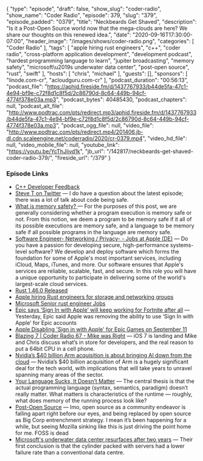 {
  "type": "episode",
  "draft": false,
  "show_slug": "coder-radio",
  "show_name": "Coder Radio",
  "episode": 379,
  "slug": "379",
  "episode_padded": "0379",
  "title": "Neckbeards Get Shaved",
  "description": "Is it a Post-Open Source world now that the mega-clouds are here? We share our thoughts on this renewed idea.",
  "date": "2020-09-16T17:30:00-07:00",
  "header_image": "/images/shows/coder-radio.png",
  "categories": [
    "Coder Radio"
  ],
  "tags": [
    "apple hiring rust engineers",
    "c++",
    "coder radio",
    "cross-platform application development",
    "development podcast",
    "hardest programming language to learn",
    "jupiter broadcasting",
    "memory safety",
    "microsoft\u2019s underwater data center",
    "post-open source",
    "rust",
    "swift"
  ],
  "hosts": [
    "chris",
    "michael"
  ],
  "guests": [],
  "sponsors": [
    "linode.com-cr",
    "acloudguru.com-cr"
  ],
  "podcast_duration": "00:56:13",
  "podcast_file": "https://aphid.fireside.fm/d/1437767933/b44de5fa-47c1-4e94-bf9e-c72f8d1c8f5d/2c86790d-8c64-449b-94cf-4774f378e03a.mp3",
  "podcast_bytes": 40485430,
  "podcast_chapters": null,
  "podcast_alt_file": "http://www.podtrac.com/pts/redirect.mp3/aphid.fireside.fm/d/1437767933/b44de5fa-47c1-4e94-bf9e-c72f8d1c8f5d/2c86790d-8c64-449b-94cf-4774f378e03a.mp3",
  "podcast_ogg_file": null,
  "video_file": "http://www.podtrac.com/pts/redirect.mp4/201406.jb-dl.cdn.scaleengine.net/coderradio/2020/cr-0379.mp4",
  "video_hd_file": null,
  "video_mobile_file": null,
  "youtube_link": "https://youtu.be/YcThJiivd1k",
  "jb_url": "/142817/neckbeards-get-shaved-coder-radio-379/",
  "fireside_url": "/379"
}


### Episode Links

  * [C++ Developer Feedback](https://slexy.org/view/s26oEC1TWd "C++ Developer Feedback")
  * [Steve T on Twitter](https://twitter.com/SelSec2/status/1305466921089990657 "Steve T on Twitter") — I do have a question about the latest episode; there was a lot of talk about code being safe.
  * [What is memory safety? ](http://www.pl-enthusiast.net/2014/07/21/memory-safety/ "What is memory safety? ") — For the purposes of this post, we are generally considering whether a program execution is memory safe or not. From this notion, we deem a program to be memory safe if it all of its possible executions are memory safe, and a language to be memory safe if all possible programs in the language are memory safe.
  * [Software Engineer- Networking / Privacy- - Jobs at Apple (DE)](https://jobs.apple.com/de-de/details/200170723/software-engineer-networking-privacy "Software Engineer- Networking / Privacy- - Jobs at Apple \(DE\)") — Do you have a passion for developing secure, high-performance systems-level software? We develop and deploy software which forms the foundation for some of Apple's most important services, including iCloud, Maps, iTunes, and more. Our software ensures that Apple's services are reliable, scalable, fast, and secure. In this role you will have a unique opportunity to participate in delivering some of the world's largest-scale cloud services.
  * [Rust 1.46.0 Released](https://www.infoq.com/news/2020/09/rust-1-46-released/ "Rust 1.46.0 Released")
  * [Apple hiring Rust engineers for storage and networking groups](https://www.reddit.com/r/rust/comments/fkngza/apple_hiring_rust_engineers_for_storage_and/ "Apple hiring Rust engineers for storage and networking groups")
  * [Microsoft Senior rust engineer Jobs](https://www.glassdoor.com/Jobs/Microsoft-senior-rust-engineer-Jobs-EI_IE1651.0,9_KO10,30.htm "Microsoft Senior rust engineer Jobs")
  * [Epic says ‘Sign In with Apple’ will keep working for Fortnite after all](https://www.theverge.com/2020/9/10/21431396/epic-sign-in-with-apple-will-keep-working-fortnite "Epic says ‘Sign In with Apple’ will keep working for Fortnite after all") — Yesterday, Epic said Apple was removing the ability to use ‘Sign In with Apple’ for Epic accounts
  * [Apple Disabling 'Sign in with Apple' for Epic Games on September 11](https://www.macrumors.com/2020/09/09/sign-in-with-apple-epic-games-disabled/ "Apple Disabling 'Sign in with Apple' for Epic Games on September 11")
  * [Blazing 7 | Coder Radio 67 - Mike was Right](https://coder.show/67 "Blazing 7 | Coder Radio 67 - Mike was Right") — iOS 7 is landing and Mike and Chris discuss what’s in store for developers, and the real reason to put a 64bit CPU in a cell phone.
  * [Nvidia’s $40 billion Arm acquisition is about bringing AI down from the cloud](https://www.theverge.com/2020/9/14/21435890/nvidia-arm-acquisition-40-billion-ai-cloud-edge-why "Nvidia’s $40 billion Arm acquisition is about bringing AI down from the cloud") — Nvidia’s $40 billion acquisition of Arm is a hugely significant deal for the tech world, with implications that will take years to unravel spanning many areas of the sector.
  * [Your Language Sucks, It Doesn’t Matter](https://matklad.github.io//2020/09/13/your-language-sucks.html "Your Language Sucks, It Doesn’t Matter") — The central thesis is that the actual programming language (syntax, semantics, paradigm) doesn’t really matter. What matters is characteristics of the runtime — roughly, what does memory of the running process look like?
  * [Post-Open Source](https://www.boringcactus.com/2020/08/13/post-open-source.html "Post-Open Source") — Imo, open source as a community endeavor is falling apart right before our eyes, and being replaced by open source as Big Corp entrenchment strategy. I mean it’s been happening for a while, but seeing Mozilla sinking like this is just driving the point home for me. FOSS is dead
  * [Microsoft's underwater data center resurfaces after two years](https://www.bbc.com/news/technology-54146718 "Microsoft's underwater data center resurfaces after two years") — Their first conclusion is that the cylinder packed with servers had a lower failure rate than a conventional data centre.


